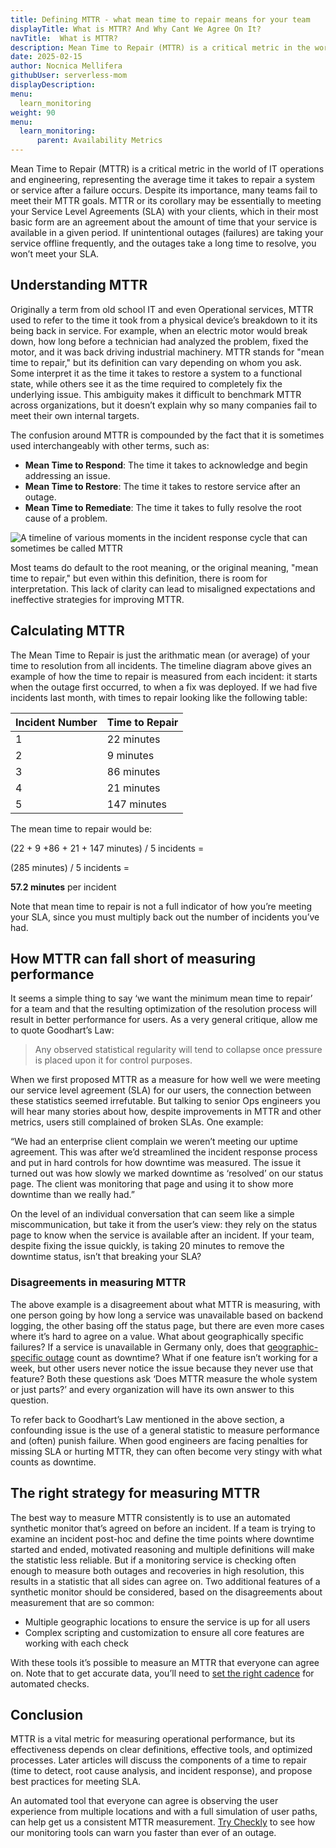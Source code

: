 ```yaml
---
title: Defining MTTR - what mean time to repair means for your team
displayTitle: What is MTTR? And Why Cant We Agree On It?
navTitle:  What is MTTR?
description: Mean Time to Repair (MTTR) is a critical metric in the world of IT operations and engineering, representing the average time it takes to repair a system or service after a failure occurs. Despite its importance, many teams fail to meet their MTTR goals.
date: 2025-02-15
author: Nocnica Mellifera
githubUser: serverless-mom
displayDescription: 
menu:
  learn_monitoring
weight: 90
menu:
  learn_monitoring:
      parent: Availability Metrics
---
```

Mean Time to Repair (MTTR) is a critical metric in the world of IT operations and engineering, representing the average time it takes to repair a system or service after a failure occurs. Despite its importance, many teams fail to meet their MTTR goals. MTTR or its corollary may be essentially to meeting your Service Level Agreements (SLA) with your clients, which in their most basic form are an agreement about the amount of time that your service is available in a given period. If unintentional outages (failures) are taking your service offline frequently, and the outages take a long time to resolve, you won’t meet your SLA.

## Understanding MTTR

Originally a term from old school IT and even Operational services, MTTR used to refer to the time it took from a physical device’s breakdown to it its being back in service. For example, when an electric motor would break down, how long before a technician had analyzed the problem, fixed the motor, and it was back driving industrial machinery. MTTR stands for "mean time to repair," but its definition can vary depending on whom you ask. Some interpret it as the time it takes to restore a system to a functional state, while others see it as the time required to completely fix the underlying issue. This ambiguity makes it difficult to benchmark MTTR across organizations, but it doesn’t explain why so many companies fail to meet their own internal targets.

The confusion around MTTR is compounded by the fact that it is sometimes used interchangeably with other terms, such as:

- **Mean Time to Respond**: The time it takes to acknowledge and begin addressing an issue.
- **Mean Time to Restore**: The time it takes to restore service after an outage.
- **Mean Time to Remediate**: The time it takes to fully resolve the root cause of a problem.

![A timeline of various moments in the incident response cycle that can sometimes be called MTTR](/mttr-timeline.png)

Most teams do default to the root meaning, or the original meaning, "mean time to repair," but even within this definition, there is room for interpretation. This lack of clarity can lead to misaligned expectations and ineffective strategies for improving MTTR.

## Calculating MTTR

The Mean Time to Repair is just the arithmatic mean (or average) of your time to resolution from all incidents. The timeline diagram above gives an example of how the time to repair is measured from each incident: it starts when the outage first occurred, to when a fix was deployed. If we had five incidents last month, with times to repair looking like the following table:

| Incident Number | Time to Repair |
| --- | --- |
| 1 | 22 minutes |
| 2 | 9 minutes |
| 3 | 86 minutes |
| 4 | 21 minutes |
| 5 | 147 minutes |

The mean time to repair would be: 

(22 + 9 +86 + 21 + 147 minutes) / 5 incidents =

(285 minutes) / 5 incidents = 

**57.2 minutes** per incident

Note that mean time to repair is not a full indicator of how you’re meeting your SLA, since you must multiply back out the number of incidents you’ve had.

## How MTTR can fall short of measuring performance

It seems a simple thing to say ‘we want the minimum mean time to repair’ for a team and that the resulting optimization of the resolution process will result in better performance for users. As a very general critique, allow me to quote Goodhart’s Law:

> Any observed statistical regularity will tend to collapse once pressure is placed upon it for control purposes.

When we first proposed MTTR as a measure for how well we were meeting our service level agreement (SLA) for our users, the connection between these statistics seemed irrefutable. But talking to senior Ops engineers you will hear many stories about how, despite improvements in MTTR and other metrics, users still complained of broken SLAs. One example:

“We had an enterprise client complain we weren’t meeting our uptime agreement. This was after we’d streamlined the incident response process and put in hard controls for how downtime was measured. The issue it turned out was how slowly we marked downtime as ‘resolved’ on our status page. The client was monitoring that page and using it to show more downtime than we really had.”

On the level of an individual conversation that can seem like a simple miscommunication, but take it from the user’s view: they rely on the status page to know when the service is available after an incident. If your team, despite fixing the issue quickly, is taking 20 minutes to remove the downtime status, isn’t that breaking your SLA?

### Disagreements in measuring MTTR

The above example is a disagreement about what MTTR is measuring, with one person going by how long a service was unavailable based on backend logging, the other basing off the status page, but there are even more cases where it’s hard to agree on a value. What about geographically specific failures? If a service is unavailable in Germany only, does that [geographic-specific outage](https://www.checklyhq.com/docs/monitoring/global-locations/) count as downtime? What if one feature isn’t working for a week, but other users never notice the issue because they never use that feature? Both these questions ask ‘Does MTTR measure the whole system or just parts?’ and every organization will have its own answer to this question. 

To refer back to Goodhart’s Law mentioned in the above section, a confounding issue is the use of a general statistic to measure performance and (often) punish failure. When good engineers are facing penalties for missing SLA or hurting MTTR, they can often become very stingy with what counts as downtime.

## The right strategy for measuring MTTR

The best way to measure MTTR consistently is to use an automated synthetic monitor that’s agreed on before an incident. If a team is trying to examine an incident post-hoc and define the time points where downtime started and ended, motivated reasoning and multiple definitions will make the statistic less reliable. But if a monitoring service is checking often enough to measure both outages and recoveries in high resolution, this results in a statistic that all sides can agree on. Two additional features of a synthetic monitor should be considered, based on the disagreements about measurement that are so common:

- Multiple geographic locations to ensure the service is up for all users
- Complex scripting and customization to ensure all core features are working with each check

With these tools it’s possible to measure an MTTR that everyone can agree on. Note that to get accurate data, you’ll need to [set the right cadence](https://www.checklyhq.com/blog/check-frequency/) for automated checks.

## Conclusion

MTTR is a vital metric for measuring operational performance, but its effectiveness depends on clear definitions, effective tools, and optimized processes. Later articles will discuss the components of a time to repair (time to detect, root cause analysis, and incident response), and propose best practices for meeting SLA.

An automated tool that everyone can agree is observing the user experience from multiple locations and with a full simulation of user paths, can help get us a consistent MTTR measurement. [Try Checkly](https://www.checklyhq.com/) to see how our monitoring tools can warn you faster than ever of an outage.